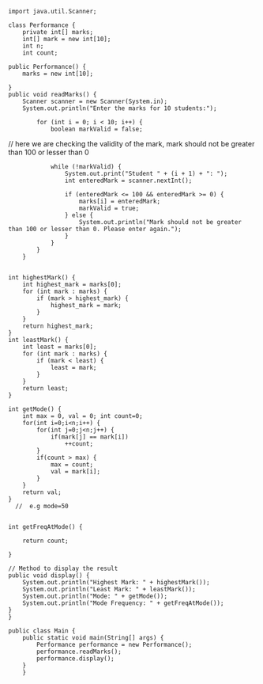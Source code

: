     import java.util.Scanner;
    
    class Performance {
        private int[] marks;
        int[] mark = new int[10];
        int n;
        int count;

    public Performance() {
        marks = new int[10];

    }
    public void readMarks() {
        Scanner scanner = new Scanner(System.in);
        System.out.println("Enter the marks for 10 students:");

            for (int i = 0; i < 10; i++) {
                boolean markValid = false;
// here we are checking the validity of the mark, mark should not be greater than 100 or lesser than 0
               
                while (!markValid) {
                    System.out.print("Student " + (i + 1) + ": ");
                    int enteredMark = scanner.nextInt();

                    if (enteredMark <= 100 && enteredMark >= 0) {
                        marks[i] = enteredMark;
                        markValid = true;
                    } else {
                        System.out.println("Mark should not be greater than 100 or lesser than 0. Please enter again.");
                    }
                }
            }
        }


    int highestMark() {
        int highest_mark = marks[0];
        for (int mark : marks) {
            if (mark > highest_mark) {
                highest_mark = mark;
            }
        }
        return highest_mark;
    }
    int leastMark() {
        int least = marks[0];
        for (int mark : marks) {
            if (mark < least) {
                least = mark;
            }
        }
        return least;
    }

    int getMode() {
        int max = 0, val = 0; int count=0;
        for(int i=0;i<n;i++) {
            for(int j=0;j<n;j++) {
                if(mark[j] == mark[i])
                    ++count;
            }
            if(count > max) {
                max = count;
                val = mark[i];
            }
        }
        return val;
    }
      //  e.g mode=50


    int getFreqAtMode() {

        return count;

    }

    // Method to display the result
    public void display() {
        System.out.println("Highest Mark: " + highestMark());
        System.out.println("Least Mark: " + leastMark());
        System.out.println("Mode: " + getMode());
        System.out.println("Mode Frequency: " + getFreqAtMode());
    }
    }

    public class Main {
        public static void main(String[] args) {
            Performance performance = new Performance();
            performance.readMarks();
            performance.display();
        }
        }
